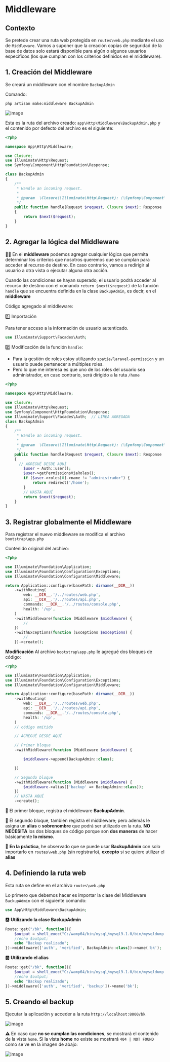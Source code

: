 # Middleware

## Contexto

Se pretede crear una ruta web protegida en `routes\web.php` mediante el uso de `Middleware`. Vamos a suponer que la creación copias de seguridad de la base de datos solo estará disponible para algún o algunos usuarios específicos (los que cumplan con los criterios definidos en el middleware).  

## 1. Creación del Middleware

Se creará un middleware con el nombre `BackupAdmin`  

Comando:  

```
php artisan make:middleware BackupAdmin
```

![image](./img/make_backup_admin_middleware.png)  

Esta es la ruta del archivo creado: `app\Http\Middleware\BackupAdmin.php` y el contenido por defecto del archivo es el siguiente:  

```php
<?php

namespace App\Http\Middleware;

use Closure;
use Illuminate\Http\Request;
use Symfony\Component\HttpFoundation\Response;

class BackupAdmin
{
    /**
     * Handle an incoming request.
     *
     * @param  \Closure(\Illuminate\Http\Request): (\Symfony\Component\HttpFoundation\Response)  $next
     */
    public function handle(Request $request, Closure $next): Response
    {
        return $next($request);
    }
}
```

## 2. Agregar la lógica del Middleware

:guardsman: En el **middleware** podemos agregar cualquier lógica que permita determinar los criterios que nosotros queremos que se cumplan para acceder al recurso de destino. En caso contrario,  vamos a redirigir al usuario a otra vista o ejecutar alguna otra acción.

Cuando las condiciones se hayan superado, el usuario podrá acceder al recurso de destino con el comando `return $next($request)` de la función  `handle` que se encuentra definida en la clase `BackupAdmin`, es decir, en el **middleware**    

Código agregado al middleware:  

:one: Importación  

Para tener acceso a la información de usuario autenticado.  

```php
use Illuminate\Support\Facades\Auth;
```

:two: Modificación de la función `handle`:  

* Para la gestión de roles estoy utilizando `spatie/laravel-permission` y un usuario puede pertenecer a múltiples roles.
* Pero lo que me interesa es que uno de los roles del usuario sea administrador, en caso contrario, será dirigido a la ruta `/home` 

```php
<?php

namespace App\Http\Middleware;

use Closure;
use Illuminate\Http\Request;
use Symfony\Component\HttpFoundation\Response;
use Illuminate\Support\Facades\Auth;  // LÍNEA AGREGADA
class BackupAdmin
{
    /**
     * Handle an incoming request.
     *
     * @param  \Closure(\Illuminate\Http\Request): (\Symfony\Component\HttpFoundation\Response)  $next
     */
    public function handle(Request $request, Closure $next): Response
    {
      // AGREGUÉ DESDE AQUÍ
        $user = Auth::user();
        $user->getPermissionsViaRoles();
        if ($user->roles[0]->name != "administrador") {
            return redirect('/home');
        }
        // HASTA AQUÍ
        return $next($request);
    }
}
```

## 3. Registrar globalmente el Middleware

Para registrar el nuevo middleware se modifica el archivo `bootstrap\app.php` 

Contenido original del archivo:  

```php
<?php

use Illuminate\Foundation\Application;
use Illuminate\Foundation\Configuration\Exceptions;
use Illuminate\Foundation\Configuration\Middleware;

return Application::configure(basePath: dirname(__DIR__))
    ->withRouting(
        web: __DIR__.'/../routes/web.php',
        api: __DIR__.'/../routes/api.php',
        commands: __DIR__.'/../routes/console.php',
        health: '/up',
    )
    ->withMiddleware(function (Middleware $middleware) {
        //
    })
    ->withExceptions(function (Exceptions $exceptions) {
        //
    })->create();
```

**Modificación** Al archivo `bootstrap\app.php` le agregué dos bloques de código: 

```php
<?php

use Illuminate\Foundation\Application;
use Illuminate\Foundation\Configuration\Exceptions;
use Illuminate\Foundation\Configuration\Middleware;

return Application::configure(basePath: dirname(__DIR__))
    ->withRouting(
        web: __DIR__.'/../routes/web.php',
        api: __DIR__.'/../routes/api.php',
        commands: __DIR__.'/../routes/console.php',
        health: '/up',
    )
    // código omitido

    // AGREGUÉ DESDE AQUÍ

    // Primer bloque
    ->withMiddleware(function (Middleware $middleware) {

        $middleware->append(BackupAdmin::class);

    })

    // Segundo bloque
    ->withMiddleware(function (Middleware $middleware) {
        $middleware->alias(['backup' => BackupAdmin::class]);
    })
    // HASTA AQUÍ
    ->create();
```

:orange_book: El primer bloque, registra el middleware **BackupAdmin**.  

:green_book: El segundo bloque, también registra el middleware; pero además le asigna un **alias** o **sobrenombre** que podrá ser utilizado en la ruta. **NO NECESITA** los dos bloques de código porque son **dos maneras** de hacer básicamente **lo mismo**.  

:construction: **En la práctica**, he observado que se puede usar **BackupAdmin** con solo importarlo en `routes\web.php` (sin registrarlo), **excepto** si se quiere utilizar el **alias**  

## 4. Definiendo la ruta web

Esta ruta se define en el archivo `routes\web.php` 

Lo primero que debemos hacer es importar la clase del Middleware `BackupAdmin` con el siguiente comando:  
```php
use App\Http\Middleware\BackupAdmin;
```


:a: **Utilizando la clase BackupAdmin**  
```php
Route::get("/bk", function(){
    $output = shell_exec("C:/wamp64/bin/mysql/mysql9.1.0/bin/mysqldump -u root example_app > C:/Users/macv/Documents/example_app.sql");
    //echo $output;
    echo "Backup realizado";
})->middleware(['auth', 'verified', BackupAdmin::class])->name('bk');
```

:b: **Utilizando el alias**  

```php
Route::get("/bk", function(){
    $output = shell_exec("C:/wamp64/bin/mysql/mysql9.1.0/bin/mysqldump -u root example_app > C:/Users/macv/Documents/example_app.sql");
    //echo $output;
    echo "Backup realizado";
})->middleware(['auth', 'verified', 'backup'])->name('bk');
```

## 5. Creando el backup

Ejecutar la aplicación y acceder a la ruta `http://localhost:8000/bk` 

![image](./img/backup_realizado_web.png)  


:warning: En caso que **no se cumplan las condiciones**, se mostrará el contenido de la vista `home`.  Si la vista **home** no existe se mostrará `404 | NOT FOUND` como se ve en la imagen de abajo:  


![image](./img/home_view_not_found.png)  

